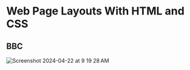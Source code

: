 # Web Page Layouts With HTML and CSS

## BBC

![Screenshot 2024-04-22 at 9 19 28 AM](https://github.com/eshinhw/html-css-layouts/assets/41933169/788f1b44-e7ff-4739-9e1a-d83841ae0a2c)



